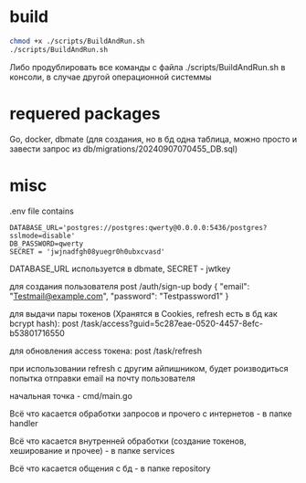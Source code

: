 # build
```bash
chmod +x ./scripts/BuildAndRun.sh
./scripts/BuildAndRun.sh
```
Либо продублировать все команды с файла ./scripts/BuildAndRun.sh в консоли, в случае другой операционной системмы
# requered packages
Go, docker, dbmate (для создания, но в бд одна таблица, можно просто и завести запрос из db/migrations/20240907070455_DB.sql)
# misc
.env file contains 
```env
DATABASE_URL='postgres://postgres:qwerty@0.0.0.0:5436/postgres?sslmode=disable'
DB_PASSWORD=qwerty
SECRET = 'jwjnadfgh08yuegr0h0ubxcvasd'
```
DATABASE_URL используется в dbmate, SECRET - jwtkey

для создания пользователя
post /auth/sign-up
body
{
    "email": "Testmail@example.com",
    "password": "Testpassword1"
}

для выдачи пары токенов (Хранятся в Cookies, refresh есть в бд как bcrypt hash):
post /task/access?guid=5c287eae-0520-4457-8efc-b53801716550

для обновления access токена:
post /task/refresh

при использовании refresh с другим айпишником, будет роизводиться попытка отправки email на почту пользователя

начальная точка - cmd/main.go

Всё что касается обработки запросов и прочего с интернетов - в папке handler

Всё что касается внутренней обработки (создание токенов, хеширование и прочее) - в папке services

Всё что касается общения с бд - в папке repository

